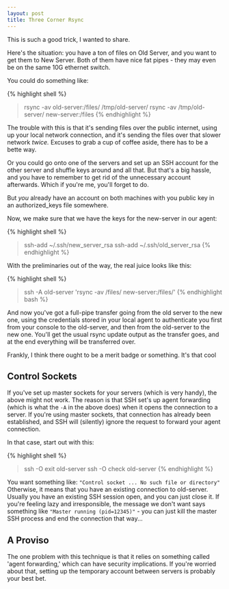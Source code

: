 ```yaml
---
layout: post
title: Three Corner Rsync
---
```


This is such a good trick, I wanted to share.

Here's the situation: you have a ton of files on Old Server, and you want to
get them to New Server. Both of them have nice fat pipes - they may even be on
the same 10G ethernet switch.

You could do something like:

{% highlight shell %}
> rsync -av old-server:/files/ /tmp/old-server/
> rsync -av /tmp/old-server/ new-server:/files
{% endhighlight %}

The trouble with this is that it's sending files over the public internet,
using up your local network connection, and it's sending the files over that
slower network _twice._ Excuses to grab a cup of coffee aside, there has to be
a bette way.

Or you could go onto one of the servers and set up an SSH account for the other
server and shuffle keys around and all that. But that's a big hassle, and you
have to remember to get rid of the unnecessary account afterwards. Which if
you're me, you'll forget to do.

But _you_ already have an account on both machines with you public key in an
authorized_keys file somewhere.

Now, we make sure that we have the keys for the new-server in our agent:

{% highlight shell %}
> ssh-add ~/.ssh/new_server_rsa
> ssh-add ~/.ssh/old_server_rsa
{% endhighlight %}

With the preliminaries out of the way, the real juice looks like this:

{% highlight shell %}
> ssh -A old-server 'rsync -av /files/ new-server:/files/'
{% endhighlight bash %}

And now you've got a full-pipe transfer going from the old server to the new
one, using the credentials stored in your local agent to authenticate you first
from your console to the old-server, and then from the old-server to the new
one. You'll get the usual rsync update output as the transfer goes, and at the
end everything will be transferred over.

Frankly, I think there ought to be a merit badge or something. It's that cool

## Control Sockets

If you've set up master sockets for your servers (which is very handy), the
above might not work. The reason is that SSH set's up agent forwarding (which
is what the `-A` in the above does) when it opens the connection to a server.
If you're using master sockets, that connection has already been established,
and SSH will (silently) ignore the request to forward your agent connection.

In that case, start out with this:

{% highlight shell %}
> ssh -O exit old-server
> ssh -O check old-server
{% endhighlight %}

You want something like: `"Control socket ... No such file or
directory"` Otherwise, it means that you have an existing connection to
old-server. Usually you have an existing SSH session open, and you can just
close it. If you're feeling lazy and irresponsible, the message we don't want
says something like `"Master running (pid=12345)"` - you can just
kill the master SSH process and end the connection that way...

## A Proviso

The one problem with this technique is that it relies on something called
'agent forwarding,' which can have security implications. If you're worried
about that, setting up the temporary account between servers is probably your
best bet.
